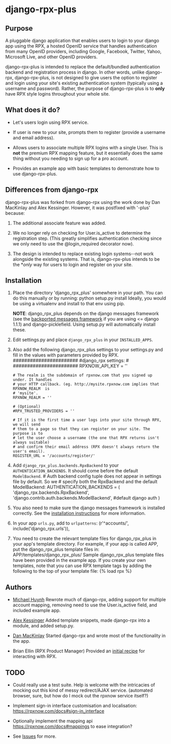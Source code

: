 django-rpx-plus
===============

Purpose
-------

A pluggable django application that enables users to login to your django app
using the RPX, a hosted OpenID service that handles authentication from many
OpenID providers, including Google, Facebook, Twitter, Yahoo, Microsoft Live,
and other OpenID providers.

django-rpx-plus is intended to replace the default/bundled authentication
backend and registration process in django. In other words, unlike django-rpx, 
django-rpx-plus, is not designed to give users the option to register and login
using your site's existing authentication system (typically using a username
and password). Rather, the purpose of django-rpx-plus is to **only** have RPX
style logins throughout your whole site.


What does it do?
----------------

* Let's users login using RPX service.

* If user is new to your site, prompts them to register (provide a username and
  email address).

* Allows users to associate multiple RPX logins with a single User. This is
  **not** the premium RPX mapping feature, but it essentially does the same
  thing without you needing to sign up for a pro account.

* Provides an example app with basic templates to demonstrate how to use 
  django-rpx-plus.


Differences from django-rpx
---------------------------

django-rpx-plus was forked from django-rpx using the work done by Dan MacKinlay
and Alex Kessinger. However, it was postfixed with '-plus' because: 

1. The additional associate feature was added. 

2. We no longer rely on checking for User.is_active to determine the
   registration step. (This greatly simplifies authentication checking since we
   only need to use the @login_required decorator now).

3. The design is intended to replace existing login systems--not work alongside
   the existing systems. That is, django-rpx-plus intends to be the **only* way
   for users to login and register on your site.


Installation
------------

1.  Place the directory 'django_rpx_plus' somewhere in your path. You can do this
    manually or by running:
        python setup.py install
    Ideally, you would be using a virtualenv and install to that env using pip.

    **NOTE**: django_rpx_plus depends on the django messages framework (see the
    [backported messages framework][1] if you are using <= django 1.1.1) and 
    django-picklefield. Using setup.py will automatically install these.
    
2.  Edit settings.py and place `django_rpx_plus` in your `INSTALLED_APPS`.

3.  Also add the following django_rpx_plus settings to your settings.py and fill
    in the values with parameters provided by RPX.
        #######################
        #django_rpx settings: #
        #######################
        RPXNOW_API_KEY = ''
        
        # The realm is the subdomain of rpxnow.com that you signed up under. It handles 
        # your HTTP callback. (eg. http://mysite.rpxnow.com implies that RPXNOW_REALM  is
        # 'mysite'.
        RPXNOW_REALM = ''
        
        # (Optional)
        #RPX_TRUSTED_PROVIDERS = ''
        
        # If it is the first time a user logs into your site through RPX, we will send 
        # them to a page so that they can register on your site. The purpose is to 
        # let the user choose a username (the one that RPX returns isn't always suitable)
        # and confirm their email address (RPX doesn't always return the user's email).
        REGISTER_URL = '/accounts/register/'

4.  Add `django_rpx_plus.backends.RpxBackend` to your `AUTHENTICATION_BACKENDS`. It
    should come before the default `ModelBackend`.
        # Auth backend config tuple does not appear in settings file by default. So we
        # specify both the RpxBackend and the default ModelBackend:
        AUTHENTICATION_BACKENDS = (
            'django_rpx.backends.RpxBackend', 
            'django.contrib.auth.backends.ModelBackend', #default django auth
        )

5.  You also need to make sure the django messages framework is installed correctly.
    See the [installation instructions][2] for more information.

6.  In your app `urls.py`, add to `urlpatterns`:
        (r'^accounts/', include('django_rpx.urls')),

7.  You need to create the relevant template files for django_rpx_plus in your
    app's template directory. For example, if your app is called APP, put the
    django_rpx_plus template files in:
        APP/templates/django_rpx_plus/
    Sample django_rpx_plus template files have been provided in the example app.
    If you create your own templates, note that you can use RPX template tags
    by adding the following to the top of your template file:
        {% load rpx %}
  

Authors
-------

* [Michael Huynh](http://github.com/mikexstudios)
  Rewrote much of django-rpx, adding support for multiple account mapping,
  removing need to use the User.is_active field, and included example app.

* [Alex Kessinger](http://github.com/voidfiles)
  Added template snippets, made django-rpx into a module, and added setup.py.

* [Dan MacKinlay](http://github.com/howthebodyworks)
  Started django-rpx and wrote most of the functionality in the app. 

* Brian Ellin (RPX Product Manager)
  Provided an [initial recipe][3] for interacting with RPX.
  

TODO
----

* Could really use a test suite. Help is welcome with the intricacies of
  mocking out this kind of messy redirect/AJAX service. (automated browser,
  sure, but how do I mock out the rpxnow service itself?)

* Implement sign-in interface customisation and localisation:
  https://rpxnow.com/docs#sign-in_interface

* Optionally implement the mapping api https://rpxnow.com/docs#mappings to
  ease integration?

* See [Issues][4] for more.



[1]: http://github.com/mikexstudios/django-messages-framework "Backported django messages framework"
[2]: http://docs.djangoproject.com/en/dev/topics/auth/#installation "Django messages framework installation"
[3]: http://appengine-cookbook.appspot.com/recipe/accept-google-aol-yahoo-myspace-facebook-and-openid-logins/    "Initial RPX python recipe"
[4]: http://github.com/mikexstudios/django-rpx-plus/issues    "Issues"
